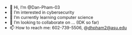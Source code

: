 - 👋 Hi, I’m @Dan-Pham-03
- 👀 I’m interested in cybersecurity
- 🌱 I’m currently learning computer science
- 💞️ I’m looking to collaborate on ... (IDK so far)
- 📫 How to reach me: 602-739-5506, @dhpham2@asu.edu

<!---
Dan-Pham-03/Dan-Pham-03 is a ✨ special ✨ repository because its `README.md` (this file) appears on your GitHub profile.
You can click the Preview link to take a look at your changes.
--->
